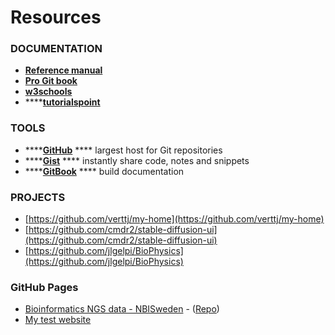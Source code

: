 # Resources

### **DOCUMENTATION**

* ****[**Reference manual**](https://git-scm.com/docs)****
* ****[**Pro Git book**](https://git-scm.com/book/en/v2)****
* ****[**w3schools**](https://www.w3schools.com/git/default.asp?remote=github)****
* ****[**tutorialspoint**](https://www.tutorialspoint.com/git/index.htm)

### TOOLS

* ****[**GitHub**](https://github.com/) **** largest host for Git repositories
* ****[**Gist**](https://gist.github.com/) **** instantly share code, notes and snippets
* ****[**GitBook**](https://www.gitbook.com/) **** build documentation

### PROJECTS

* [https://github.com/verttj/my-home](https://github.com/verttj/my-home)
* [https://github.com/cmdr2/stable-diffusion-ui](https://github.com/cmdr2/stable-diffusion-ui)
* [https://github.com/jlgelpi/BioPhysics](https://github.com/jlgelpi/BioPhysics)

### GitHub Pages

* [Bioinformatics NGS data - NBISweden](https://nbisweden.github.io/workshop-ngsintro/2105/home\_content.html) - ([Repo](https://github.com/NBISweden/workshop-ngsintro))
* [My test website](https://dabadav.github.io/website/2111/index.html)

